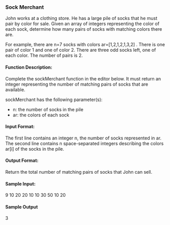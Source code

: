 ### Sock Merchant
John works at a clothing store. He has a large pile of socks that he must pair by color for sale. Given an array of integers representing the color of each sock, determine how many pairs of socks with matching colors there are.

For example, there are n=7 socks with colors ar=[1,2,1,2,1,3,2] . There is one pair of color 1 and one of color 2. There are three odd socks left, one of each color. The number of pairs is 2.

#### Function Description:
Complete the sockMerchant function in the editor below. It must return an integer representing the number of matching pairs of socks that are available.

sockMerchant has the following parameter(s):

- n: the number of socks in the pile
- ar: the colors of each sock

#### Input Format:
The first line contains an integer n, the number of socks represented in ar.
The second line contains n space-separated integers describing the colors ar[i] of the socks in the pile.

#### Output Format:
Return the total number of matching pairs of socks that John can sell.

#### Sample Input:
9
10 20 20 10 10 30 50 10 20

#### Sample Output
3

